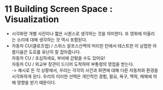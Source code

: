 # 11 Building Screen Space : Visualization
* 시각화란 개별 사진이나 짧은 시퀀스로 생각하는 것을 의미한다. 또 영화에 어울리는 소리에 대해 생각하는 것 역시 포함된다.    
* 자동차 CU(클로즈업) / 스위스 알프스산맥의 머리핀 턴에서 테스트한 이 날렵한 아름다움은 도로를 유난히 잘 잡아줍니다.      
  자동차 CU / 조심하세요, 부비에 갇혔을 수도 있어요!     
  자동차 CU / 외교부 장관이 드디어 도착하여 부통령의 영접을 받는다.      
  -> 예시로 든 각 상황에서, 우리는 각각의 사건과 화면에 대해 다른 자동차와 환경을 시각화하게 된다. 우리의 이러한 선택은 개인적인 경험, 필요, 욕구, 맥락, 매체에 의해 영향을 받기 때문이다. 
